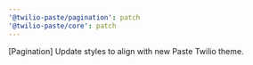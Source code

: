 ```yaml
---
'@twilio-paste/pagination': patch
'@twilio-paste/core': patch
---
```


[Pagination] Update styles to align with new Paste Twilio theme.
